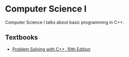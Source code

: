 # Computer Science I
Computer Science I talks about basic programming in C++.

## Textbooks
* [Problem Solving with C++, 10th Edition](https://www.pearson.com/us/higher-education/product/Savitch-Problem-Solving-with-C-10th-Edition/9780134448282.html)

